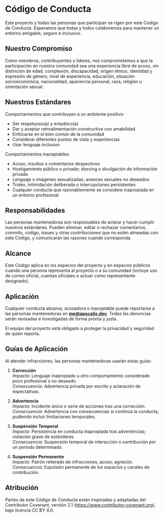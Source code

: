 # Código de Conducta

Este proyecto y todas las personas que participan se rigen por este Código de Conducta. Esperamos que todas y todos colaboremos para mantener un entorno amigable, seguro e inclusivo.

## Nuestro Compromiso

Como miembros, contribuyentes y líderes, nos comprometemos a que la participación en nuestra comunidad sea una experiencia libre de acoso, sin distinción de edad, complexión, discapacidad, origen étnico, identidad y expresión de género, nivel de experiencia, educación, situación socioeconómica, nacionalidad, apariencia personal, raza, religión u orientación sexual.

## Nuestros Estándares

Comportamientos que contribuyen a un ambiente positivo:

- Ser respetuoso(a) y empático(a)
- Dar y aceptar retroalimentación constructiva con amabilidad
- Enfocarse en el bien común de la comunidad
- Considerar diferentes puntos de vista y experiencias
- Usar lenguaje inclusivo

Comportamientos inaceptables:

- Acoso, insultos o comentarios despectivos
- Hostigamiento público o privado; doxxing o divulgación de información privada
- Lenguaje o imágenes sexualizadas; avances sexuales no deseados
- Troleo, intimidación deliberada o interrupciones persistentes
- Cualquier conducta que razonablemente se considere inapropiada en un entorno profesional

## Responsabilidades

Las personas mantenedoras son responsables de aclarar y hacer cumplir nuestros estándares. Pueden eliminar, editar o rechazar comentarios, commits, código, issues y otras contribuciones que no estén alineadas con este Código, y comunicarán las razones cuando corresponda.

## Alcance

Este Código aplica en los espacios del proyecto y en espacios públicos cuando una persona representa al proyecto o a su comunidad (incluye uso de correo oficial, cuentas oficiales o actuar como representante designado).

## Aplicación

Cualquier conducta abusiva, acosadora o inaceptable puede reportarse a las personas mantenedoras en **me@apocalix.dev**. Todas las denuncias serán revisadas e investigadas de forma pronta y justa.

El equipo del proyecto está obligado a proteger la privacidad y seguridad de quien reporta.

## Guías de Aplicación

Al atender infracciones, las personas mantenedoras usarán estas guías:

1. **Corrección**  
   _Impacto_: Lenguaje inapropiado u otro comportamiento considerado poco profesional o no deseado.  
   _Consecuencia_: Advertencia privada por escrito y aclaración de expectativas.

2. **Advertencia**  
   _Impacto_: Incidente único o serie de acciones tras una corrección.  
   _Consecuencia_: Advertencia con consecuencias si continúa la conducta, pudiendo incluir limitaciones temporales.

3. **Suspensión Temporal**  
   _Impacto_: Persistencia en conducta inapropiada tras advertencias; violación grave de estándares.  
   _Consecuencia_: Suspensión temporal de interacción o contribución por un periodo determinado.

4. **Suspensión Permanente**  
   _Impacto_: Patrón reiterado de infracciones; acoso; agresión.  
   _Consecuencia_: Expulsión permanente de los espacios y canales de contribución.

## Atribución

Partes de este Código de Conducta están inspiradas y adaptadas del Contributor Covenant, versión 2.1 (https://www.contributor-covenant.org), bajo licencia CC BY 4.0.
